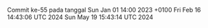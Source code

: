 Commit ke-55 pada tanggal Sun Jan 01 14:00 2023 +0100
Fri Feb 16 14:43:06 UTC 2024
Sun May 19 15:43:14 UTC 2024
